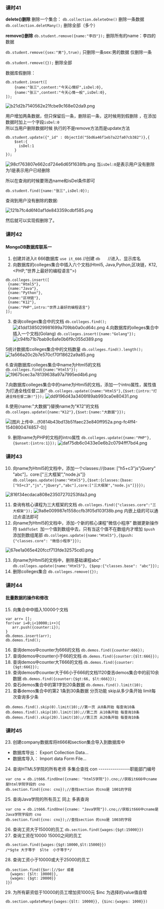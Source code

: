 ### 课时41
**delete()删除**
删除一个集合：
`db.collection.deleteOne()`
删除一条数据
`db.collection.deletMany();`
删除全部（多个）

**remove()删除**
`db.student.remove({name:"李四"});`
删除所有的name：李四的数据

`db.student.remove({sex:"男"},true);`
只删除一条sex:男的数据 仅删除一条

`db.student.remove({});`
删除全部

数据库假删除：
```
db.student.insert([
    {name:"张三",content:"今天心情好",isDel:0},
    {name:"张三",content:"今天心情一般",isDel:0},
]);
```
![b21d2b7140562e21fcbe9c168e02da9.png](https://upload-images.jianshu.io/upload_images/7072486-0cf6106c47156b0e.png?imageMogr2/auto-orient/strip%7CimageView2/2/w/1240)


用户增加两条数据，但只保留后一条，删除前一条，这时候用到假删除 ，在添加数据时加上一个字段`isDel:0 `     
所以当用户删除数据时候 执行的不是remove方法而是update方法
```
db.student.update({"_id" : ObjectId("5bd6a46f1eb7a22fa07cb382")},{
    $set:{
      isDel:1
    }
});
```
![98cf763807e662cd724e6d65f1638fb.png](https://upload-images.jianshu.io/upload_images/7072486-c1ca4b50a635972c.png?imageMogr2/auto-orient/strip%7CimageView2/2/w/1240)
当`isDel:0`是表示用户没有删除 为1是表示用户已经删除

所以在查询的时候要筛选name和isDel条件即可
```
db.student.find({name:"张三",isDel:0});
```
查询到用户没有删除的数据:

![121b7fc4d6f40af1de843359cdbf585.png](https://upload-images.jianshu.io/upload_images/7072486-a917d02348ba2b6e.png?imageMogr2/auto-orient/strip%7CimageView2/2/w/1240)

然后就可以实现假删除了。

### 课时42

#### MongoDB数据库联系一
1. 创建并进入it 666数据库
`use it_666` //创建
`db   `      //进入、显示库名
2. 向数据库的colleges集合中插入六个文档(Html5, Java,Python,区块链，K12, <PHP,“世界上最好的编程语言">)
```
db.colleges.insert([
 {name:"Html5"},
 {name:"Java"},
 {name:"Python"},
 {name:"区块链"},
 {name:"K12"},
 {name:"PHP",intro:"世界上最好的编程语言"}
]);
```


3. 查询colleges集合中的文档
`db.colleges.find();`
![41dd1385029981699a709bb0a0cd64c.png](https://upload-images.jianshu.io/upload_images/7072486-3c8a3c5fc584b3e9.png?imageMogr2/auto-orient/strip%7CimageView2/2/w/1240)
4.向数据库的olleges集合中插入一个文档(Golang)
`db.colleges.insert({name:"Golang"});`
![c94fb71b7bab9c6afe0b6f9c055d389.png](https://upload-images.jianshu.io/upload_images/7072486-687a1842ba7a6597.png?imageMogr2/auto-orient/strip%7CimageView2/2/w/1240)

5统计数据库colleges集合中的文档数量
`db.colleges.find().length();`
![1a566a20c2b7e570cf70f18622a9a85.png](https://upload-images.jianshu.io/upload_images/7072486-c2240c33da81687d.png?imageMogr2/auto-orient/strip%7CimageView2/2/w/1240)

6.查询数据库colleges集合中name为HtmI5的文档
`db.colleges.find({name:"Html5"});`
![19675cec3a78139638a97a7995ed4b6.png](https://upload-images.jianshu.io/upload_images/7072486-70f76570365e81c9.png?imageMogr2/auto-orient/strip%7CimageView2/2/w/1240)

7.向数据库colleges集合中的name为HtmI5的文档，添加一个intro属性，属性值为打通全栈任督二脉!"
`db.colleges.update({name:"Html5"},{$set:{intro:"打通全栈任督二脉!"}});`
![dd9196d43a3406f89ab993ca0e80431.png](https://upload-images.jianshu.io/upload_images/7072486-f6051b96574a330c.png?imageMogr2/auto-orient/strip%7CimageView2/2/w/1240)


8.使用{name:"大数据"}替换name为"K12"的文档 
`db.colleges.update({name:"K12"},{$set:{name:"大数据"}});`

![[图片上传中...(f0814b43bd13b51faec23e840ff952a.png-fc4ff4-1540800474857-0)]
](https://upload-images.jianshu.io/upload_images/7072486-90e5c0b674e5e5fc.png?imageMogr2/auto-orient/strip%7CimageView2/2/w/1240)

9. 删除name为PHP的文档的intro属性
`db.colleges.update({name:"PHP"},{$unset:{intro:1}});`
![daf75db6c0433e0e6b2c0794fff7bd4.png](https://upload-images.jianshu.io/upload_images/7072486-2ce9b656e49c2280.png?imageMogr2/auto-orient/strip%7CimageView2/2/w/1240)

### 课时43
10. 向name为HtmI5的文档中，添加一个classes://{base: ["h5+c3"js"jQuery" "abc"]，core:["三大框架","node.js"]}       
`db.colleges.update({name:"Html5"},{$set:{classes:{base:["h5+c3","js","jQuery","abc"],core:["三大框架","node.js"]}}});`

![816f34ecdaca808e23507270253fda3.png](https://upload-images.jianshu.io/upload_images/7072486-3a6cd9e9c658ba41.png?imageMogr2/auto-orient/strip%7CimageView2/2/w/1240)


11. 查询有核心课程为三大框架的文档
`db.colleges.find({"classes.core":"三大框架"});`
![9a8e009987e1558ccfb3f05d103f38b.png](https://upload-images.jianshu.io/upload_images/7072486-53e7de3df372324e.png?imageMogr2/auto-orient/strip%7CimageView2/2/w/1240)
内嵌上级的可以通过点语法即可
12. 向name为HtmI5的文档中，添加-个新的核心课程"微信小程序”
数据更新操作符
`$addToSet `加一个值到数组中去，只有当这个值不在数组内才增加
`$push` 添加到数组尾部
`db.colleges.update({name:"Html5"},{$push:{"classes.core": "微信小程序"}});`

![67ee1a065e420fccf713fde32575cd0.png](https://upload-images.jianshu.io/upload_images/7072486-4e573bbbcfa40159.png?imageMogr2/auto-orient/strip%7CimageView2/2/w/1240)

13. 向name为Html5的文档中，删除基础课程abc"      
`db.colleges.update({name:"Html5"}, {$pop:{"classes.base": "abc"}});`
14. 删除colleges集合
`db.colleges.remove({});`



### 课时44
#### 批量数据的操作和修改
15. 向集合中中插入10000个文档
```
var arr= [];
for(var i=0;i<10000;i++){
   arr.push({counter:i});
}
db.demos.insert(arr);
db.demos.find();
```
16. 查询demos中counter为666的文档
`db.demos.find({counter:666});`
17. 查询demos中counter小于66的文档
`db.demos.find({counter:{$lt:666}});`
18. 查询demos中counter大T666的文档
`db.demos.find({counter:{$gt:666}});`
19. 查询demos中counter大于66小于666的文档1120查吉demos集合中的前10余数据
`db.demos.find({counter:{$gt:66, $lt:666}});`
21. 查石demos集合中的第1字到20条数据
`db.demos.find().limit(10);`
22. 查春demos集合中的第2 1条到30条数据  分页功能   skip从多少条开始 limit每次查询多少条 
```
db.demos.find().skip(0).limit(10);//第一页 从0条开始 每查询10条
db.demos.find().skip(10).limit(10);//第二页 从10条开始 每查询10条
db.demos.find().skip(20).limit(10);//第三页 从20条开始 每查询10条

```

### 课时45


23. 创建company数据库将it666和section集合导入到数据库中
- 数据库导出：
Export Collection Data...
- 数据库导入：
Import data Form File...

24. 查询HTML5学院的所有老师
多集合查找
con ----------------职能部门编号
```
var cno = db.it666.findOne({cname: "html5学院"}).cno;//获取it666中cname是html学院字段的 cno
db.section.find({cno: cno});//查找section 的cno是 1001的字段
```
25. 查询Java学院的所有员工
同上 多表查询
```
var cno = db.it666.findOne({cname: "Java学院"}).cno;//获取it666中cname是Java学院字段的 cno
db.section.find({cno: cno});//查找section 的cno是 1003的字段
```
26. 查询工资大于15000的员工
`db.section.find({wages:{$gt:15000}})`
27. 查询工资在10000 15000之间的员工
```
db.section.find({wages:{$gt:10000,$lt:15000}})
/*$gte 大于等于  $lte  小于等于*/
```
28. 查询工资小于10000或大于25000的员工

```
db.section.find({$or:[//$or 或者
  {wages: {$lt: 10000}},
  {wages: {$gt: 20000}}
]})
```
29. 为所有薪资低于10000的员工增加资1000元
$inc 为选择的value值自增
```
db.section.updateMany({wages:{$lt: 10000}}, {$inc:{wages: 1000}})

```






